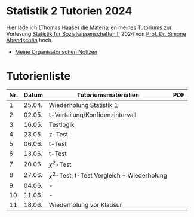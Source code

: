 # Statistik 2 Tutorien 2024

Hier lade ich (Thomas Haase) die Materialien meines Tutoriums zur Vorlesung [Statistik für Sozialwissenschaften II](https://studip.uni-giessen.de/dispatch.php/course/details?sem_id=668e947ef5bfb3a6dc063d02e51742d7&again=yes) 2024 von [Prof. Dr. Simone Abendschön](https://www.uni-giessen.de/de/fbz/fb03/institutefb03/ifp/Lehrende_Team/Professor_innen/abendschoen/index) hoch.



- [Meine Organisatorischen Notizen](0_Orga)

# Tutorienliste

| Nr.  | Datum  | Tutoriumsmaterialien                           | PDF  |
| ---- | ------ | ---------------------------------------------- | ---- |
| 1    | 25.04. | [Wiederholung Statistik 1](1_Wiederholung.md)  |      |
| 2    | 02.05. | t-Verteilung/Konfidenzintervall                |      |
| 3    | 16.05. | Testlogik                                      |      |
| 4    | 23.05. | z-Test                                         |      |
| 5    | 06.06. | t-Test                                         |      |
| 6    | 13.06. | t-Test                                         |      |
| 7    | 20.06. | $\chi^2$-Test                                  |      |
| 8    | 27.06. | $\chi^2$-Test; t-Test Vergleich + Wiederholung |      |
| 9    | 04.06. | -                                              |      |
| 10   | 11.06. | -                                              |      |
| 11   | 18.06. | Wiederholung vor Klausur                       |      |

